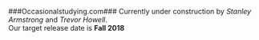 ###Occasionalstudying.com###
Currently under construction by *Stanley Armstrong* and *Trevor Howell*.<br /> Our target release date is **Fall 2018**
